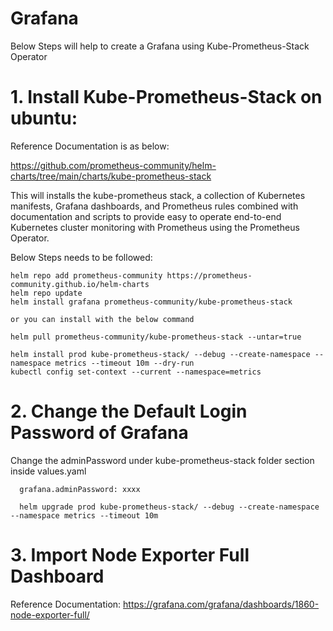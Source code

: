 # Grafana
Below Steps will help to create a Grafana using Kube-Prometheus-Stack Operator

# 1. Install Kube-Prometheus-Stack on ubuntu:
Reference Documentation is as below:  

https://github.com/prometheus-community/helm-charts/tree/main/charts/kube-prometheus-stack

This will installs the kube-prometheus stack, a collection of Kubernetes manifests, Grafana dashboards, and Prometheus rules combined with documentation and scripts to provide easy to operate end-to-end Kubernetes cluster monitoring with Prometheus using the Prometheus Operator.

Below Steps needs to be followed:

    helm repo add prometheus-community https://prometheus-community.github.io/helm-charts
    helm repo update
    helm install grafana prometheus-community/kube-prometheus-stack

    or you can install with the below command

    helm pull prometheus-community/kube-prometheus-stack --untar=true

    helm install prod kube-prometheus-stack/ --debug --create-namespace --namespace metrics --timeout 10m --dry-run
    kubectl config set-context --current --namespace=metrics

# 2. Change the Default Login Password of Grafana  

Change the adminPassword under kube-prometheus-stack folder section inside values.yaml  

      grafana.adminPassword: xxxx

      helm upgrade prod kube-prometheus-stack/ --debug --create-namespace --namespace metrics --timeout 10m

# 3. Import Node Exporter Full Dashboard  

Reference Documentation:
https://grafana.com/grafana/dashboards/1860-node-exporter-full/  






